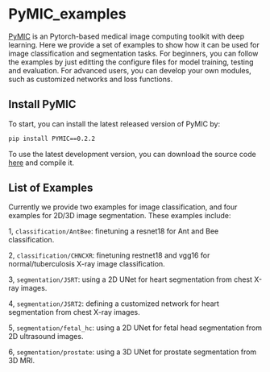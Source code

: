 # PyMIC_examples
[PyMIC][PyMIC_link] is an Pytorch-based medical image computing toolkit with deep learning. Here we provide a set of examples to show how it can be used for image classification and segmentation tasks. For beginners, you can follow the examples by just editting the configure files for model training, testing and evaluation. For advanced users, you can develop your own modules, such as customized networks and loss functions.  

[PyMIC_link]: https://github.com/HiLab-git/PyMIC
 
## Install PyMIC
To start, you can install the latest released version of PyMIC by:

```bash
pip install PYMIC==0.2.2
```

To use the latest development version, you can download the source code [here][PyMIC_link] and compile it. 

## List of Examples
Currently we provide two examples for image classification, and four examples for 2D/3D image segmentation. These examples include:

1, `classification/AntBee`: finetuning a resnet18 for Ant and Bee classification.

2, `classification/CHNCXR`: finetuning restnet18 and vgg16 for normal/tuberculosis X-ray image classification.

3, `segmentation/JSRT`: using a 2D UNet for heart segmentation from chest X-ray images.

4, `segmentation/JSRT2`: defining a customized network for heart segmentation from chest X-ray images.

5, `segmentation/fetal_hc`: using a 2D UNet for fetal head segmentation from 2D ultrasound images.

6, `segmentation/prostate`: using a 3D UNet for prostate segmentation from 3D MRI.



